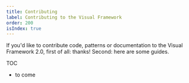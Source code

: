 ```yaml
---
title: Contributing
label: Contributing to the Visual Framework
order: 200
isIndex: true
---
```


If you'd like to contribute code, patterns or documentation to the Visual Framework 2.0,
first of all: thanks! Second: here are some guides.

TOC
- to come
